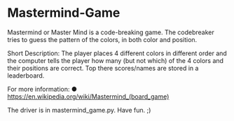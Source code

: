 # Mastermind-Game
Mastermind or Master Mind is a code-breaking game. 
The codebreaker tries to guess the pattern of the colors, in both color and position.

Short Description: The player places 4 different colors in different order and the computer tells the player how many (but not which) of the 4 colors and their positions are correct. Top there scores/names are stored in a leaderboard. 

For more information: 
● https://en.wikipedia.org/wiki/Mastermind_(board_game)

The driver is in mastermind_game.py.
Have fun. ;)
